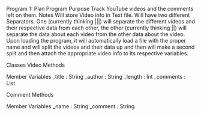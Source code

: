Program 1: Plan
Program Purpose
Track YouTube videos and the comments left on them. 
Notes
Will store Video info in Text file. Will have two different Separators. One (currently thinking |||) will separate the different videos and their respective data from each other, the other (currently thinking ||) will separate the data about each video from the other data about the video. Upon loading the program, it will automatically load a file with the proper name and will split the videos and their data up and then will make a second split and then attach the appropriate video info to its respective variables. 

Classes
Video
Methods

Member Variables
_title : String
_author : String
_length : Int
_comments : List<comment>


Comment
Methods

Member Variables
_name : String
_comment : String

